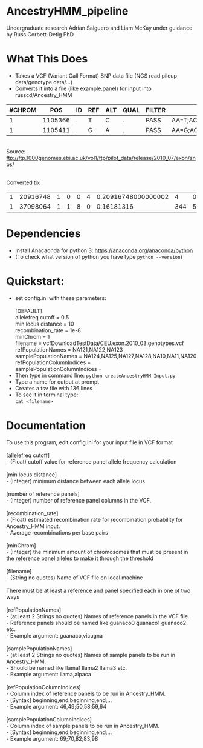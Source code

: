 # AncestryHMM_pipeline
Undergraduate research Adrian Salguero and Liam McKay under guidance by Russ Corbett-Detig PhD<br>

# What This Does
- Takes a VCF (Variant Call Format) SNP data file (NGS read pileup data/genotype data/...)
- Converts it into a file (like example.panel) for input into russcd/Ancestry_HMM


| #CHROM | POS     | ID | REF | ALT | QUAL | FILTER | INFO                     | FORMAT | NA06984 | NA06985 | NA06986 | NA06989 | NA06994 | NA07000 | NA07037 | NA07048 | NA07051 | NA07346 | NA07347 | NA07357 | NA10847 | NA10851 | NA11829 | NA11830 | NA11831 | NA11832 | NA11840 | NA11843 | NA11881 | NA11893 | NA11918 | NA11919 | NA11920 | NA11930 | NA11992 | NA11994 | NA11995 | NA12003 | NA12004 | NA12005 | NA12006 | NA12043 | NA12044 | NA12045 | NA12058 | NA12144 | NA12154 | NA12155 | NA12156 | NA12234 | NA12249 | NA12272 | NA12273 | NA12275 | NA12282 | NA12283 | NA12286 | NA12287 | NA12340 | NA12341 | NA12342 | NA12347 | NA12348 | NA12383 | NA12400 | NA12413 | NA12414 | NA12489 | NA12546 | NA12716 | NA12717 | NA12718 | NA12748 | NA12749 | NA12750 | NA12751 | NA12760 | NA12761 | NA12762 | NA12763 | NA12775 | NA12776 | NA12812 | NA12814 | NA12815 | NA12828 | NA12829 | NA12830 | NA12842 | NA12843 | NA12872 | NA12873 | NA12874 | NA12878 | NA12889 | NA12890 | NA12891 | NA12892 | 
|--------|---------|----|-----|-----|------|--------|--------------------------|--------|---------|---------|---------|---------|---------|---------|---------|---------|---------|---------|---------|---------|---------|---------|---------|---------|---------|---------|---------|---------|---------|---------|---------|---------|---------|---------|---------|---------|---------|---------|---------|---------|---------|---------|---------|---------|---------|---------|---------|---------|---------|---------|---------|---------|---------|---------|---------|---------|---------|---------|---------|---------|---------|---------|---------|---------|---------|---------|---------|---------|---------|---------|---------|---------|---------|---------|---------|---------|---------|---------|---------|---------|---------|---------|---------|---------|---------|---------|---------|---------|---------|---------|---------|---------|---------|---------|---------|---------|---------|---------| 
| 1      | 1105366 | .  | T   | C   | .    | PASS   | AA=T;AC=4;AN=114;DP=3251 | GT:DP  | ./.:0   | ./.:0   | 0/0:107 | ./.:0   | ./.:0   | 0/0:25  | 0/0:30  | 0/0:31  | 0/0:57  | 0/0:69  | 0/0:53  | 0/0:225 | ./.:0   | 0/0:6   | 0/0:79  | ./.:0   | 0/0:110 | 0/0:79  | ./.:0   | ./.:0   | ./.:0   | 0/0:43  | 1/0:54  | 0/0:7   | 0/0:89  | 0/0:87  | 0/0:98  | 0/0:83  | ./.:0   | 0/0:62  | 0/0:1   | 0/0:4   | ./.:0   | 0/0:97  | ./.:0   | 0/0:115 | ./.:0   | 0/0:77  | 0/0:8   | 0/0:63  | ./.:0   | 0/0:92  | ./.:0   | 0/0:1   | 0/0:1   | ./.:0   | ./.:0   | ./.:0   | ./.:0   | 0/0:76  | ./.:0   | ./.:0   | ./.:0   | 0/0:41  | 0/0:35  | 1/0:135 | ./.:0   | 1/0:116 | 0/0:6   | ./.:0   | 0/0:147 | ./.:0   | ./.:0   | 0/0:4   | 0/0:40  | 1/0:23  | ./.:0   | 0/0:1   | 0/0:2   | ./.:0   | 0/0:7   | 0/0:1   | 0/0:90  | 0/0:49  | ./.:0   | 0/0:6   | ./.:0   | 0/0:82  | 0/0:31  | 0/0:7   | 0/0:9   | 0/0:7   | ./.:0   | ./.:0   | ./.:0   | 0/0:176 | 0/0:3   | 0/0:81  | 0/0:67  | 0/0:156 | 
| 1      | 1105411 | .  | G   | A   | .    | PASS   | AA=G;AC=1;AN=106;DP=2676 | GT:DP  | ./.:0   | ./.:0   | 0/0:92  | ./.:0   | ./.:0   | 0/0:23  | 0/0:17  | 0/0:37  | 1/0:61  | 0/0:60  | 0/0:47  | 0/0:126 | ./.:0   | 0/0:5   | 0/0:79  | ./.:1   | 0/0:87  | 0/0:76  | ./.:0   | ./.:0   | ./.:0   | 0/0:26  | 0/0:50  | 0/0:3   | 0/0:92  | 0/0:79  | 0/0:93  | 0/0:73  | ./.:0   | 0/0:43  | 0/0:1   | 0/0:2   | ./.:0   | 0/0:53  | ./.:0   | 0/0:81  | ./.:0   | 0/0:67  | 0/0:5   | 0/0:58  | ./.:0   | 0/0:59  | ./.:0   | ./.:0   | ./.:0   | ./.:0   | ./.:0   | ./.:0   | ./.:0   | 0/0:58  | ./.:0   | ./.:0   | ./.:0   | 0/0:34  | 0/0:20  | 0/0:101 | ./.:0   | 0/0:107 | 0/0:7   | ./.:0   | 0/0:121 | ./.:0   | 0/0:1   | 0/0:1   | 0/0:31  | 0/0:28  | ./.:0   | ./.:0   | 0/0:2   | ./.:0   | 0/0:8   | ./.:0   | 0/0:59  | 0/0:49  | ./.:0   | 0/0:6   | ./.:0   | 0/0:51  | 0/0:29  | ./.:4   | 0/0:7   | 0/0:3   | ./.:0   | ./.:0   | ./.:0   | 0/0:168 | 0/0:4   | 0/0:84  | 0/0:47  | 0/0:150 | 

<br> Source: ftp://ftp.1000genomes.ebi.ac.uk/vol1/ftp/pilot_data/release/2010_07/exon/snps/ <br>

<br> Converted to: <br>


|   |          |   |   |   |   |                     |     |   |   |   |    |    |   |   |    |   |    |   |    |    |   |    |   |     |     |    |   |    |    |   |   |     |   |     |    |     |   |   |    |   |    |    |   |   |   |   |   |   |    |   |    |    |   |   |   |   |   |   |   |    |   | 
|---|----------|---|---|---|---|---------------------|-----|---|---|---|----|----|---|---|----|---|----|---|----|----|---|----|---|-----|-----|----|---|----|----|---|---|-----|---|-----|----|-----|---|---|----|---|----|----|---|---|---|---|---|---|----|---|----|----|---|---|---|---|---|---|---|----|---| 
| 1 | 20916748 | 1 | 0 | 0 | 4 | 0.20916748000000002 | 4   | 0 | 0 | 0 | 6  | 1  | 0 | 0 | 1  | 0 | 1  | 0 | 4  | 3  | 0 | 0  | 0 | 0   | 1   | 0  | 3 | 0  | 0  | 0 | 1 | 44  | 3 | 11  | 21 | 53  | 0 | 0 | 39 | 0 | 26 | 29 | 0 | 0 | 0 | 3 | 1 | 2 | 36 | 0 | 19 | 27 | 0 | 2 | 0 | 0 | 0 | 5 | 0 | 29 | 0 | 
| 1 | 37098064 | 1 | 1 | 8 | 0 | 0.16181316          | 344 | 5 | 2 | 1 | 76 | 49 | 1 | 2 | 14 | 0 | 24 | 2 | 87 | 57 | 8 | 12 | 9 | 121 | 109 | 35 | 3 | 53 | 13 | 8 | 8 | 504 | 4 | 215 | 94 | 291 |   |   |    |   |    |    |   |   |   |   |   |   |    |   |    |    |   |   |   |   |   |   |   |    |   | 

# Dependencies
- Install Anacaonda for python 3: https://anaconda.org/anaconda/python
- (To check what version of python you have type `python --version`)

# Quickstart:
- set config.ini with these parameters:<br>
<br>[DEFAULT]
<br>allelefreq cutoff = 0.5
<br>min locus distance = 10
<br>recombination_rate = 1e-8
<br>minChrom = 1
<br>filename = vcfDownloadTestData/CEU.exon.2010_03.genotypes.vcf
<br>refPopulationNames = NA121,NA122,NA123
<br>samplePopulationNames = NA124,NA125,NA127,NA128,NA10,NA11,NA120
<br>refPopulationColumnIndices = 
<br>samplePopulationColumnIndices = 
- Then type in command line: 
`python createAncestryHMM-Input.py`<br>
- Type a name for output at prompt
- Creates a tsv file with 136 lines 
- To see it in terminal type:<br>
`cat <filename>`<br>

# Documentation
To use this program, edit config.ini for your input file in VCF format<br>
<br>[allelefreq cutoff]<br>
	- (Float) cutoff value for reference panel allele frequency calculation<br>
<br>[min locus distance]<br>
	- (Integer) minimum distance between each allele locus<br>
<br>[number of reference panels]<br>
	- (Integer) number of reference panel columns in the VCF.<br>
<br>[recombination_rate]<br>
	- (Float) estimated recombination rate for recombination probability for Ancestry_HMM input.<br>
	- Average recombinations per base pairs<br>
<br>[minChrom]<br>
	- (Integer) the minimum amount of chromosomes that must be present in the reference panel alleles to make it through the threshold<br>
<br>[filename]<br>
	- (String no quotes) Name of VCF file on local machine<br>
<br>There must be at least a reference and panel specified each in one of two ways<br>
<br>[refPopulationNames]<br>
	- (at least 2 Strings no quotes) Names of reference panels in the VCF file.<br>
	- Reference panels should be named like guanaco0 guanaco1 guanaco2 etc.<br>
	- Example argument: guanaco,vicugna<br>
<br>[samplePopulationNames]<br>
	- (at least 2 Strings no quotes) Names of sample panels to be run in Ancestry_HMM. <br>
	- Should be named like llama1 llama2 llama3 etc.<br>
	- Example argument: llama,alpaca<br>
<br>[refPopulationColumnIndices]<br>
	- Column index of reference panels to be run in Ancestry_HMM. <br>
	- [Syntax] beginning,end;beginning,end;...<br>
	- Example argument: 46,49;50,58;59,64<br>
<br>[samplePopulationColumnIndices]<br>
	- Column index of sample panels to be run in Ancestry_HMM. <br>
	- [Syntax] beginning,end;beginning,end;...<br>
	- Example argument: 69;70,82;83,98<br>
